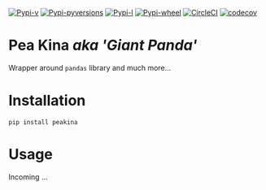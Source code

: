 [![Pypi-v](https://img.shields.io/pypi/v/peakina.svg)](https://pypi.python.org/pypi/peakina)
[![Pypi-pyversions](https://img.shields.io/pypi/pyversions/peakina.svg)](https://pypi.python.org/pypi/peakina)
[![Pypi-l](https://img.shields.io/pypi/l/peakina.svg)](https://pypi.python.org/pypi/peakina)
[![Pypi-wheel](https://img.shields.io/pypi/wheel/peakina.svg)](https://pypi.python.org/pypi/peakina)
[![CircleCI](https://img.shields.io/circleci/project/github/ToucanToco/peakina.svg)](https://circleci.com/gh/ToucanToco/peakina)
[![codecov](https://codecov.io/gh/ToucanToco/peakina/branch/master/graph/badge.svg)](https://codecov.io/gh/ToucanToco/peakina)

# Pea Kina _aka 'Giant Panda'_

Wrapper around `pandas` library and much more...

# Installation

`pip install peakina`

# Usage

Incoming ...
